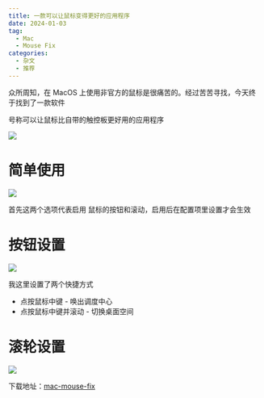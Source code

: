 ```yaml
---
title: 一款可以让鼠标变得更好的应用程序
date: 2024-01-03
tag:
  - Mac
  - Mouse Fix
categories:
  - 杂文
  - 推荐
---
```


众所周知，在 MacOS 上使用非官方的鼠标是很痛苦的。经过苦苦寻找，今天终于找到了一款软件

号称可以让鼠标比自带的触控板更好用的应用程序

![](https://jsd.cdn.zzko.cn/gh/hfshaobing/picx-images-hosting@master/20240103/截屏2024-01-03-下午10.15.17.5ufn1vj457o0.webp)

# 简单使用

![](https://jsd.cdn.zzko.cn/gh/hfshaobing/picx-images-hosting@master/20240103/截屏2024-01-03-下午10.18.05.48sev86661g0.webp)

首先这两个选项代表启用 鼠标的按钮和滚动，启用后在配置项里设置才会生效

# 按钮设置

![](https://jsd.cdn.zzko.cn/gh/hfshaobing/picx-images-hosting@master/20240103/截屏2024-01-03-下午10.20.06.59mq15wjbaw0.webp)

我这里设置了两个快捷方式

- 点按鼠标中键 - 唤出调度中心
- 点按鼠标中键并滚动 - 切换桌面空间

# 滚轮设置

![](https://jsd.cdn.zzko.cn/gh/hfshaobing/picx-images-hosting@master/20240103/截屏2024-01-03-下午10.20.22.4zv3w6dk6vw0.webp)

下载地址：[mac-mouse-fix](https://github.com/noah-nuebling/mac-mouse-fix)
